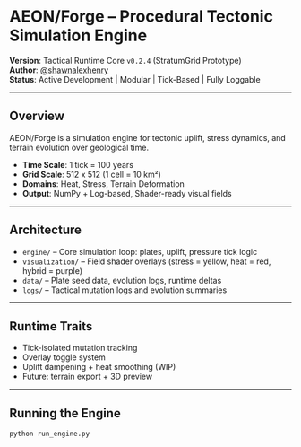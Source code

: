 # AEON/Forge – Procedural Tectonic Simulation Engine

**Version**: Tactical Runtime Core `v0.2.4` (StratumGrid Prototype)  
**Author**: [@shawnalexhenry](https://github.com/shawnalexhenry)  
**Status**: Active Development | Modular | Tick-Based | Fully Loggable

---

## Overview

AEON/Forge is a simulation engine for tectonic uplift, stress dynamics, and terrain evolution over geological time.

- **Time Scale**: 1 tick = 100 years  
- **Grid Scale**: 512 x 512 (1 cell = 10 km²)  
- **Domains**: Heat, Stress, Terrain Deformation  
- **Output**: NumPy + Log-based, Shader-ready visual fields

---

## Architecture

- `engine/` – Core simulation loop: plates, uplift, pressure tick logic  
- `visualization/` – Field shader overlays (stress = yellow, heat = red, hybrid = purple)  
- `data/` – Plate seed data, evolution logs, runtime deltas  
- `logs/` – Tactical mutation logs and evolution summaries  

---

## Runtime Traits

- Tick-isolated mutation tracking  
- Overlay toggle system  
- Uplift dampening + heat smoothing (WIP)  
- Future: terrain export + 3D preview  

---

## Running the Engine

```bash
python run_engine.py
